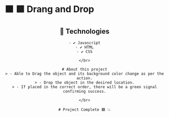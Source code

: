 
# ⬛ 🟩 Drang and Drop

<div align="center"
        ![Animação4](https://user-images.githubusercontent.com/83568294/135200173-7aefb802-5753-4919-b212-811cfc72804d.gif)

   </div>
   
  
## 🚀 Technologies
    - ✔️ Javascript
    - ✔️ HTML
    - ✔️ CSS
    
    </br>
    
    # About this project
    > - Able to Drag the object and its background color change as per the action.
    > - Drop the object in the desired location.
    > - If placed in the correct order, there will be a green signal confirming success.
    
    </br>
    
    # Project Complete 🟩 💥

    
    
    
    
    
    
    
    
    
    
    
    
    
    
    
    
    
    
    
